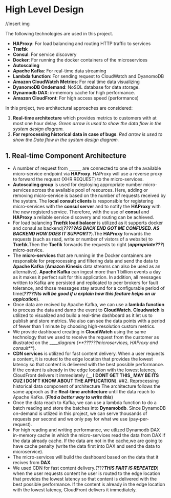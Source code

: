 ﻿# High Level Design
 //insert img

The following technologies are used in this project.
- **HAProxy**: For load balancing and routing HTTP traffic to services
- **Træfɪk**
- **Consul**: For service discovery
- **Docker**: For running the docker containers of the microservices
- **Autoscaling**
- **Apache Kafka**: For real-time data streaming
- **Lambda function**: For sending request to CloudWatch and DyanomoDB 
- **Amazon CloudWatch Metrics**: For real time data visualizing 
- **DyanomoDB Ondemand**: NoSQL database for data storage. 
- **Dynamodb DAX**: in-memory cache for high performance.
- **Amazon CloudFront**: For high access speed (performance)

In this project, two architectural approaches are considered:
1. **Real-time architecture** which provides metrics to customers with at most one hour delay. 
 _Green arrow is used to show the data flow in the system design diagram._  
2. **For reprocessing historical data in case of bugs**. 
_Red arrow is used to show the Data flow in the system design diagram._ 
## 1. Real-time Component Architecture
- A number of request from ______ are connected to one of the available micro-service endpoint via **HAProxy**. HAProxy will use a reverse proxy to forward the request (XHR REQUEST) to the micro-services.
- **Autoscaling group** is used for deploying appropriate number micro-services across the available pool of resources. Here, adding or removing micro-service is based on the number of requests received by the system. The  **local consult clients** is responsible for registering micro-services with the **consul server** and to notify the **HAProxy** with the new registerd service. Therefore, with the use of **consul** and **HAProxy** a reliable service discovery and routing can be achieved.
- For load balancing **Træfɪk load balacer** is utilized as it supports docker and consul as backend(**_?????AS BACK END GOT ME CONFUSED. AS BACKEND HOW DOES IT SUPPORT?_**).The **HAProxy** forwards the requests (such as read, write or number of vistors of a website) to **Træfɪk**.Then the **Taefik** forwards the requests to right (**_appropriate???_**) micro-service.
- The **micro-services** that are running in the Docker containers are responsible for preprocessing and filtering data and send the data to **Apache Kafka** (**Amazon Kinesis** data streams can also be used as an alternative).
**Apache Kafka** can ingest more than 1 billion events a day as it makes it  perfect suit for this application. In addition, all messages written to Kafka are persisted and replicated to peer brokers for fault tolerance, and those messages stay around for a configurable period of time(**_?????its will be good if u explain how this feature helps on ur appication_**).
- Once data are recived by Apache Kafka, we can use a **lambda function** to process the data and damp the event to **CloudWatch**. **Cloudwatch** is utilized to visualized and build a real-time dashboard as it let us to publish and store metrics. We also can see the data points with a period of fewer than 1 minute by choosing high-resolution custom metrics. 
- We provide dashboard creating in **CloudWatch** using the same technology that we used to receive the request from the customer as illustrated on the ______diagram (**_??????microservices, HAProxy and consult_**).
- **CDN services** is utilized for fast content delivery.  When a user requests a content, it is routed to the edge location that provides the lowest latency so that content is delivered with the best possible performance. If the content is already in the edge location with the lowest latency, CloudFront delivers it immediately (**__ I DONT GET THIS_ MAY BE ITS CUZ I DON'T KNOW ABOUT THE APPLICATION**).
##2. Reprocessing historical data component of architecture
The architecture follows the same approch as the **Real-time architecture** until the data reach to Apache Kafka. (**_Find a better way to write this_**)
- Once the data reach to Kafka, we can use a lambda function to do a batch reading and store the batches into **Dynamobdb**. Since DynamoDB on-demand is utlized in this project, we can serve thousands of requests per second and we only pay for what we use (pay-per-request).
- For high reading and writing performance, we utlized Dynamodb DAX in-memory cache in which the micro-services read the data from DAX if the data already cache. If the data are not in the cache,we are going to have cache penalty (write the data first into DAX and send the data to microservice).
- The micro-services will build the dashboard based on the data that it recives from **DAX**.
- We used CDN for fast content delivery.(???**_THIS PART IS REPEATED_**) when the user requests content he user is routed to the edge location that provides the lowest latency so that content is delivered with the best possible performance. If the content is already in the edge location with the lowest latency, CloudFront delivers it immediately.
